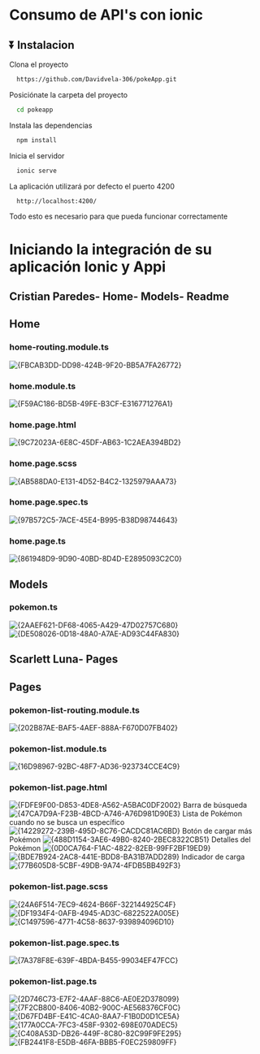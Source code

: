 
# Consumo de API's con ionic

## ⏬ Instalacion

Clona el proyecto

```bash
  https://github.com/Davidvela-306/pokeApp.git
```

Posiciónate la carpeta del proyecto

```bash
  cd pokeapp
```

Instala las dependencias

```bash
  npm install
```

Inicia el servidor

```bash
  ionic serve
```

La aplicación utilizará por defecto el puerto 4200

```bash
  http://localhost:4200/
```

Todo esto es necesario para que pueda funcionar correctamente


# Iniciando la integración de su aplicación Ionic y Appi 


## Cristian Paredes- Home- Models- Readme

## Home

### home-routing.module.ts
![{FBCAB3DD-DD98-424B-9F20-BB5A7FA26772}](https://github.com/user-attachments/assets/986ec4dc-c734-4d1c-b81c-ab09d1b89278)

### home.module.ts
![{F59AC186-BD5B-49FE-B3CF-E316771276A1}](https://github.com/user-attachments/assets/7bcdc164-50eb-41a6-a6ed-fcec9ecc5dca)

### home.page.html
![{9C72023A-6E8C-45DF-AB63-1C2AEA394BD2}](https://github.com/user-attachments/assets/28a7abeb-13ea-4b1e-baf1-8921fce6fd78)

### home.page.scss
![{AB588DA0-E131-4D52-B4C2-1325979AAA73}](https://github.com/user-attachments/assets/3a2f802a-fea5-4029-b11d-366161bcca84)

### home.page.spec.ts
![{97B572C5-7ACE-45E4-B995-B38D98744643}](https://github.com/user-attachments/assets/33c7f5ac-0901-4a01-b63e-b69dac54beda)

### home.page.ts
![{861948D9-9D90-40BD-8D4D-E2895093C2C0}](https://github.com/user-attachments/assets/8e204538-0d1a-49c8-b9c2-edc5632add3b)

## Models

### pokemon.ts
![{2AAEF621-DF68-4065-A429-47D02757C680}](https://github.com/user-attachments/assets/95deb879-9ab7-42de-89dd-dcfa74b865a4)
![{DE508026-0D18-48A0-A7AE-AD93C44FA830}](https://github.com/user-attachments/assets/2ffcbbff-2115-44e0-877a-ffa24a1bc50d)

## Scarlett Luna- Pages

## Pages

### pokemon-list-routing.module.ts
![{202B87AE-BAF5-4AEF-888A-F670D07FB402}](https://github.com/user-attachments/assets/8bf9e568-0bba-480b-85aa-a157ff7aa75a)

### pokemon-list.module.ts
![{16D98967-92BC-48F7-AD36-923734CCE4C9}](https://github.com/user-attachments/assets/cdbff666-4eda-4093-8cd4-6a88672d6ac9)

### pokemon-list.page.html
![{FDFE9F00-D853-4DE8-A562-A5BAC0DF2002}](https://github.com/user-attachments/assets/0d1f19a2-677e-4a51-a3e3-455c22f2ba38)
Barra de búsqueda
![{47CA7D9A-F23B-4BCD-A746-A76D981D90E3}](https://github.com/user-attachments/assets/fb55a72a-7204-401e-a8ed-8f59e13bfe3f)
Lista de Pokémon cuando no se busca un específico
![{14229272-239B-495D-8C76-CACDC81AC6BD}](https://github.com/user-attachments/assets/b2ee8569-ff1f-4d5a-88ab-d543449fb545)
Botón de cargar más Pokémon
![{488D1154-3AE6-49B0-8240-2BEC8322CB51}](https://github.com/user-attachments/assets/ad2a3ca0-5c05-4e06-b3b6-080def7fda36)
Detalles del Pokémon
![{0D0CA764-F1AC-4822-82EB-99FF2BF19ED9}](https://github.com/user-attachments/assets/1f12a74e-d4df-4743-93a1-e34fb507a43c)
![{BDE7B924-2AC8-441E-BDD8-BA31B7ADD289}](https://github.com/user-attachments/assets/6d1d8fe8-2651-4261-9c8a-52669916a42b)
Indicador de carga 
![{77B605D8-5CBF-49DB-9A74-4FDB5BB492F3}](https://github.com/user-attachments/assets/e00947eb-fafe-4e2c-80c7-da4d9941c8e4)

### pokemon-list.page.scss
![{24A6F514-7EC9-4624-B66F-322144925C4F}](https://github.com/user-attachments/assets/464f9961-1b02-4d16-9c07-0f5621fec812)
![{DF1934F4-0AFB-4945-AD3C-6822522A005E}](https://github.com/user-attachments/assets/b48c2b88-8c2e-433f-afd5-2dc359ec69ca)
![{C1497596-4771-4C58-8637-939894096D10}](https://github.com/user-attachments/assets/57b72808-1c30-4658-b323-870b4ee3550a)

### pokemon-list.page.spec.ts
![{7A378F8E-639F-4BDA-B455-99034EF47FCC}](https://github.com/user-attachments/assets/ed58bb73-caeb-4597-bc2f-4ce91552476a)

### pokemon-list.page.ts
![{2D746C73-E7F2-4AAF-88C6-AE0E2D378099}](https://github.com/user-attachments/assets/2b796160-5a29-45b6-839a-4e7a39ec0e7d)
![{7F2CB800-8406-40B2-900C-AE568376CF0C}](https://github.com/user-attachments/assets/07e60f81-e9ec-4ca8-9802-dd43185251a0)
![{D67FD4BF-E41C-4CA0-8AA7-F1B0D0D1CE5A}](https://github.com/user-attachments/assets/e9999904-bea3-4732-b5f3-106af95cf126)
![{177A0CCA-7FC3-458F-9302-698E070ADEC5}](https://github.com/user-attachments/assets/5c84b98f-b015-4ab8-a945-3ffff8015db1)
![{C408A53D-DB26-449F-8C80-82C99F9FE295}](https://github.com/user-attachments/assets/6dcc0a8a-fbb1-4fcc-834c-5567cdef4899)
![{FB2441F8-E5DB-46FA-BBB5-F0EC259809FF}](https://github.com/user-attachments/assets/7991f87f-4713-4b32-9306-415d113b3757)





















































